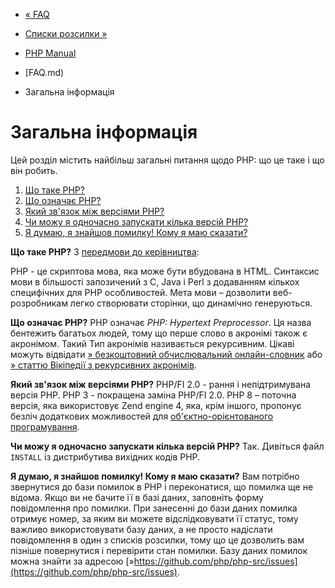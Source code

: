- [« FAQ](faq.md)
- [Списки розсилки »](faq.mailinglist.md)

- [PHP Manual](index.md)
- [FAQ.md)
-   Загальна інформація

# Загальна інформація

Цей розділ містить найбільш загальні питання щодо PHP: що це таке і що
він робить.
 1. [Що таке PHP?](#faq.general.what)
2. [Що означає PHP?](#faq.general.acronym)
3. [Який зв'язок між версіями PHP?](#faq.general.relation-versions)
4. [Чи можу я одночасно запускати кілька версій PHP?](#faq.general.running-concurent)
5. [Я думаю, я знайшов помилку! Кому я маю сказати?](#faq.general.bug)

**Що таке PHP?**
З [передмови до керівництва](preface.md):

PHP - це скриптова мова, яка може бути вбудована в HTML. Синтаксис
мови в більшості запозичений з C, Java і Perl з додаванням
кількох специфічних для PHP особливостей. Мета мови – дозволити
веб-розробникам легко створювати сторінки, що динамічно генеруються.



**Що означає PHP?**
PHP означає *PHP: Hypertext Preprocessor*. Ця назва бентежить багатьох
людей, тому що перше слово в акронімі також є акронімом. Такий
Тип акронімів називається рекурсивним. Цікаві можуть відвідати
[» безкоштовний обчислювальний онлайн-словник](http://foldoc.org/) або
[» статтю Вікіпедії з рекурсивних акронімів](http://en.wikipedia.org/wiki/Recursive_acronym).



**Який зв'язок між версіями PHP?**
PHP/FI 2.0 - рання і непідтримувана версія PHP. PHP 3 -
покращена заміна PHP/FI 2.0. PHP 8 – поточна версія, яка використовує
Zend engine 4, яка, крім іншого, пропонує безліч
додаткових можливостей для [об'єктно-орієнтованого програмування](language.oop5.md).



**Чи можу я одночасно запускати кілька версій PHP?**
Так. Дивіться файл `INSTALL` із дистрибутива вихідних кодів PHP.



**Я думаю, я знайшов помилку! Кому я маю сказати?**
Вам потрібно звернутися до бази помилок в PHP і переконатися, що помилка
ще не відома. Якщо ви не бачите її в базі даних, заповніть форму
повідомлення про помилки. При занесенні до бази даних помилка отримує
номер, за яким ви можете відслідковувати її статус, тому важливо
використовувати базу даних, а не просто надіслати повідомлення в один з
списків розсилки, тому що це дозволить вам пізніше повернутися і перевірити
стан помилки. Базу даних помилок можна знайти за адресою
[»https://github.com/php/php-src/issues](https://github.com/php/php-src/issues).
